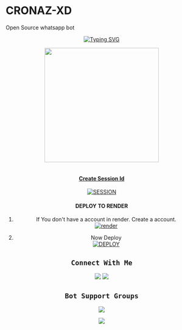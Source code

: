 # CRONAZ-XD
Open Source whatsapp bot


<div align="center">
<a href="https://git.io/typing-svg"><img src="https://readme-typing-svg.demolab.com?font=Black+Ops+One&size=50&pause=1000&color=1BAFBAFF&center=true&width=910&height=100&lines=CRONAZ-XD +𝐁𝐎𝐓;A+WHATSAPP+BOT;CREATED+BY+WHITE+SER" alt="Typing SVG" /></a>
  </p>

<p align="center">
<img src="https://ik.imagekit.io/eypz/1726949823665_jbpkSlpif.png" width="300" height="300"/>
</p>
<p align="center">
  <a href="#"><img src="http://readme-typing-svg.herokuapp.com?color=d1fa02&center=true&vCenter=true&multiline=false&lines=CRONAZ-XD-BOT+WHATSAPP+BOT" alt="">



#### Create Session Id

    

<a href='https://octa-pair.onrender.com' target="_blank"><img alt='SESSION' src='https://img.shields.io/badge/-SESSION-black?style=for-the-badge&logo=qrcode&logoColor=white'/></a>

#### DEPLOY TO RENDER 

1. If You don't have a account in render. Create a account.
    <br>
<a href='https://dashboard.render.com/register' target="_blank"><img alt='render' src='https://img.shields.io/badge/-Create-black?style=for-the-badge&logo=render&logoColor=white'/></a>



2. Now Deploy
    <br>
<a href='https://qr-dnpk.onrender.com/render.html' target="_blank"><img alt='DEPLOY' src='https://img.shields.io/badge/-DEPLOY-black?style=for-the-badge&logo=render&logoColor=white'/></a>




## ```Connect With Me```

<a href="https://api.whatsapp.com/send?phone=918078438059&text=hello+White+Ser+❤️✨"><img src="https://img.shields.io/badge/Connect on WhatsApp-25D366?style=for-the-badge&logo=whatsapp&logoColor=white"></a>
<a href="https://instagram.com/kl_white_ser"><img src="https://img.shields.io/badge/Connect on instagram-E4405F?style=for-the-badge&logo=instagram&logoColor=white"></a>

## ```Bot Support Groups```

<a href="https://chat.whatsapp.com/CfFibovjGmu8tbJtKfs57Z"><img src="https://img.shields.io/badge/Join support group-25D366?style=for-the-badge&logo=whatsapp&logoColor=white"></a>

<a href="https://chat.whatsapp.com/He0371zf2uhBKuTFKtQ7RZ"><img src="https://img.shields.io/badge/Follow group-25D366?style=for-the-badge&logo=whatsapp&logoColor=white"></a>





